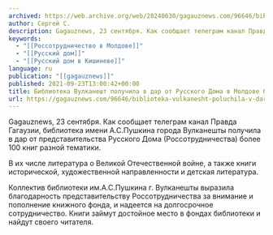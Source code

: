 ```yaml
---
archived: https://web.archive.org/web/20240630/gagauznews.com/96646/biblioteka-vulkanesht-poluchila-v-dar-ot-russkogo-doma-v-moldove-bolee-100-knig.html
author: Сергей С.
description: Gagauznews, 23 сентября. Как сообщает телеграм канал Правда Гагаузии, библиотека имени А.С.Пушкина города Вулканешты получила в дар от представительства Русского Дома (Россотрудничества) более 100 книг разной тематики. В их числе литература о Великой Отечественной войне, а также книги исторической, художественной направленности и детская литература. Коллектив библиотеки им.А.С.Пушкина г. Вулканешты выразила благодарность представительству Россотрудничества за внимание и пополнение книжного фонда, и надеется на долгосрочное сотрудничество. Книги займут достойное место в фондах библиотеки и найдут своего читателя.
keywords:
  - "[[Россотрудничество в Молдове]]"
  - "[[Русский дом]]"
  - "[[Русский дом в Кишиневе]]"
language: ru
publication: "[[gagauznews]]"
published: 2021-09-23T13:00:42+00:00
title: Библиотека Вулканешт получила в дар от Русского Дома в Молдове более 100 книг
url: https://gagauznews.com/96646/biblioteka-vulkanesht-poluchila-v-dar-ot-russkogo-doma-v-moldove-bolee-100-knig.html
---
```


Gagauznews, 23 сентября. Как сообщает телеграм канал Правда Гагаузии, библиотека имени А.С.Пушкина города Вулканешты получила в дар от представительства Русского Дома (Россотрудничества) более 100 книг разной тематики.

В их числе литература о Великой Отечественной войне, а также книги исторической, художественной направленности и детская литература.

Коллектив библиотеки им.А.С.Пушкина г. Вулканешты выразила благодарность представительству Россотрудничества за внимание и пополнение книжного фонда, и надеется на долгосрочное сотрудничество. Книги займут достойное место в фондах библиотеки и найдут своего читателя.